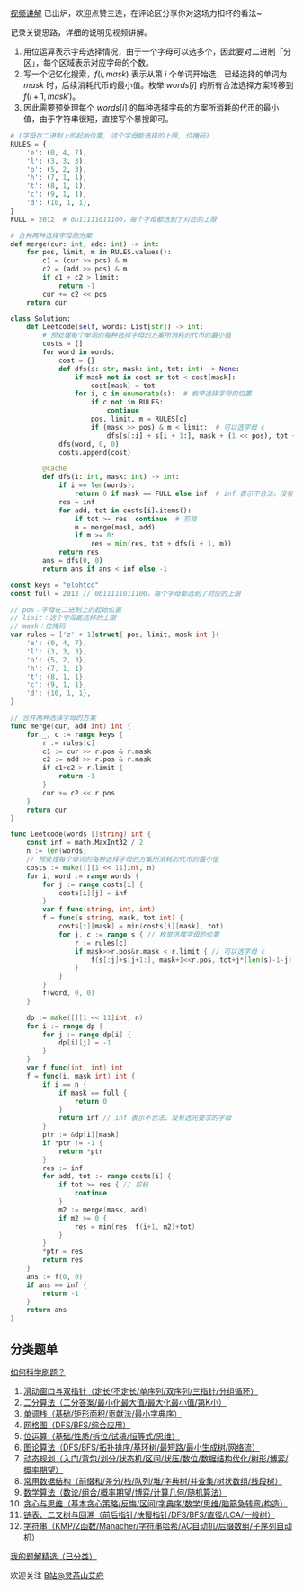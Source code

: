 [视频讲解](https://www.bilibili.com/video/BV1rT411P7NA) 已出炉，欢迎点赞三连，在评论区分享你对这场力扣杯的看法~

记录关键思路，详细的说明见视频讲解。

1. 用位运算表示字母选择情况，由于一个字母可以选多个，因此要对二进制「分区」，每个区域表示对应字母的个数。
2. 写一个记忆化搜索，$f(i,\textit{mask})$ 表示从第 $i$ 个单词开始选，已经选择的单词为 $\textit{mask}$ 时，后续消耗代币的最小值。枚举 $\textit{words}[i]$ 的所有合法选择方案转移到 $f(i+1,\textit{mask}')$。
3. 因此需要预处理每个 $\textit{words}[i]$ 的每种选择字母的方案所消耗的代币的最小值，由于字符串很短，直接写个暴搜即可。

```py [sol-Python3]
# (字母在二进制上的起始位置, 这个字母能选择的上限, 位掩码)
RULES = {
    'e': (0, 4, 7),
    'l': (3, 3, 3),
    'o': (5, 2, 3),
    'h': (7, 1, 1),
    't': (8, 1, 1),
    'c': (9, 1, 1),
    'd': (10, 1, 1),
}
FULL = 2012  # 0b11111011100，每个字母都选到了对应的上限

# 合并两种选择字母的方案
def merge(cur: int, add: int) -> int:
    for pos, limit, m in RULES.values():
        c1 = (cur >> pos) & m
        c2 = (add >> pos) & m
        if c1 + c2 > limit:
            return -1
        cur += c2 << pos
    return cur

class Solution:
    def Leetcode(self, words: List[str]) -> int:
        # 预处理每个单词的每种选择字母的方案所消耗的代币的最小值
        costs = []
        for word in words:
            cost = {}
            def dfs(s: str, mask: int, tot: int) -> None:
                if mask not in cost or tot < cost[mask]:
                    cost[mask] = tot
                for i, c in enumerate(s):  # 枚举选择字母的位置
                    if c not in RULES:
                        continue
                    pos, limit, m = RULES[c]
                    if (mask >> pos) & m < limit:  # 可以选字母 c
                        dfs(s[:i] + s[i + 1:], mask + (1 << pos), tot + i * (len(s) - 1 - i))
            dfs(word, 0, 0)
            costs.append(cost)

        @cache
        def dfs(i: int, mask: int) -> int:
            if i == len(words):
                return 0 if mask == FULL else inf  # inf 表示不合法，没有选完要求的字母
            res = inf
            for add, tot in costs[i].items():
                if tot >= res: continue  # 剪枝
                m = merge(mask, add)
                if m >= 0:
                    res = min(res, tot + dfs(i + 1, m))
            return res
        ans = dfs(0, 0)
        return ans if ans < inf else -1
```

```go [sol-Go]
const keys = "elohtcd"
const full = 2012 // 0b11111011100，每个字母都选到了对应的上限

// pos：字母在二进制上的起始位置
// limit：这个字母能选择的上限
// mask：位掩码
var rules = ['z' + 1]struct{ pos, limit, mask int }{
	'e': {0, 4, 7},
	'l': {3, 3, 3},
	'o': {5, 2, 3},
	'h': {7, 1, 1},
	't': {8, 1, 1},
	'c': {9, 1, 1},
	'd': {10, 1, 1},
}

// 合并两种选择字母的方案
func merge(cur, add int) int {
	for _, c := range keys {
		r := rules[c]
		c1 := cur >> r.pos & r.mask
		c2 := add >> r.pos & r.mask
		if c1+c2 > r.limit {
			return -1
		}
		cur += c2 << r.pos
	}
	return cur
}

func Leetcode(words []string) int {
	const inf = math.MaxInt32 / 2
	n := len(words)
	// 预处理每个单词的每种选择字母的方案所消耗的代币的最小值
	costs := make([][1 << 11]int, n)
	for i, word := range words {
		for j := range costs[i] {
			costs[i][j] = inf
		}
		var f func(string, int, int)
		f = func(s string, mask, tot int) {
			costs[i][mask] = min(costs[i][mask], tot)
			for j, c := range s { // 枚举选择字母的位置
				r := rules[c]
				if mask>>r.pos&r.mask < r.limit { // 可以选字母 c
					f(s[:j]+s[j+1:], mask+1<<r.pos, tot+j*(len(s)-1-j))
				}
			}
		}
		f(word, 0, 0)
	}

	dp := make([][1 << 11]int, n)
	for i := range dp {
		for j := range dp[i] {
			dp[i][j] = -1
		}
	}
	var f func(int, int) int
	f = func(i, mask int) int {
		if i == n {
			if mask == full {
				return 0
			}
			return inf // inf 表示不合法，没有选完要求的字母
		}
		ptr := &dp[i][mask]
		if *ptr != -1 {
			return *ptr
		}
		res := inf
		for add, tot := range costs[i] {
			if tot >= res { // 剪枝
				continue
			}
			m2 := merge(mask, add)
			if m2 >= 0 {
				res = min(res, f(i+1, m2)+tot)
			}
		}
		*ptr = res
		return res
	}
	ans := f(0, 0)
	if ans == inf {
		return -1
	}
	return ans
}
```

## 分类题单

[如何科学刷题？](https://leetcode.cn/circle/discuss/RvFUtj/)

1. [滑动窗口与双指针（定长/不定长/单序列/双序列/三指针/分组循环）](https://leetcode.cn/circle/discuss/0viNMK/)
2. [二分算法（二分答案/最小化最大值/最大化最小值/第K小）](https://leetcode.cn/circle/discuss/SqopEo/)
3. [单调栈（基础/矩形面积/贡献法/最小字典序）](https://leetcode.cn/circle/discuss/9oZFK9/)
4. [网格图（DFS/BFS/综合应用）](https://leetcode.cn/circle/discuss/YiXPXW/)
5. [位运算（基础/性质/拆位/试填/恒等式/思维）](https://leetcode.cn/circle/discuss/dHn9Vk/)
6. [图论算法（DFS/BFS/拓扑排序/基环树/最短路/最小生成树/网络流）](https://leetcode.cn/circle/discuss/01LUak/)
7. [动态规划（入门/背包/划分/状态机/区间/状压/数位/数据结构优化/树形/博弈/概率期望）](https://leetcode.cn/circle/discuss/tXLS3i/)
8. [常用数据结构（前缀和/差分/栈/队列/堆/字典树/并查集/树状数组/线段树）](https://leetcode.cn/circle/discuss/mOr1u6/)
9. [数学算法（数论/组合/概率期望/博弈/计算几何/随机算法）](https://leetcode.cn/circle/discuss/IYT3ss/)
10. [贪心与思维（基本贪心策略/反悔/区间/字典序/数学/思维/脑筋急转弯/构造）](https://leetcode.cn/circle/discuss/g6KTKL/)
11. [链表、二叉树与回溯（前后指针/快慢指针/DFS/BFS/直径/LCA/一般树）](https://leetcode.cn/circle/discuss/K0n2gO/)
12. [字符串（KMP/Z函数/Manacher/字符串哈希/AC自动机/后缀数组/子序列自动机）](https://leetcode.cn/circle/discuss/SJFwQI/)

[我的题解精选（已分类）](https://github.com/EndlessCheng/codeforces-go/blob/master/leetcode/SOLUTIONS.md)

欢迎关注 [B站@灵茶山艾府](https://space.bilibili.com/206214)

